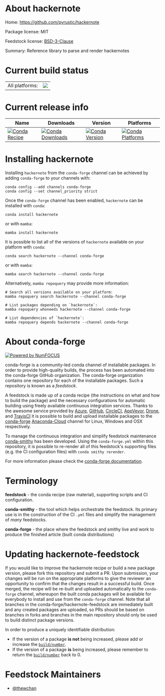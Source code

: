 About hackernote
================

Home: https://github.com/pyrustic/hackernote

Package license: MIT

Feedstock license: [BSD-3-Clause](https://github.com/conda-forge/hackernote-feedstock/blob/main/LICENSE.txt)

Summary: Reference library to parse and render hackernotes

Current build status
====================


<table><tr><td>All platforms:</td>
    <td>
      <a href="https://dev.azure.com/conda-forge/feedstock-builds/_build/latest?definitionId=16525&branchName=main">
        <img src="https://dev.azure.com/conda-forge/feedstock-builds/_apis/build/status/hackernote-feedstock?branchName=main">
      </a>
    </td>
  </tr>
</table>

Current release info
====================

| Name | Downloads | Version | Platforms |
| --- | --- | --- | --- |
| [![Conda Recipe](https://img.shields.io/badge/recipe-hackernote-green.svg)](https://anaconda.org/conda-forge/hackernote) | [![Conda Downloads](https://img.shields.io/conda/dn/conda-forge/hackernote.svg)](https://anaconda.org/conda-forge/hackernote) | [![Conda Version](https://img.shields.io/conda/vn/conda-forge/hackernote.svg)](https://anaconda.org/conda-forge/hackernote) | [![Conda Platforms](https://img.shields.io/conda/pn/conda-forge/hackernote.svg)](https://anaconda.org/conda-forge/hackernote) |

Installing hackernote
=====================

Installing `hackernote` from the `conda-forge` channel can be achieved by adding `conda-forge` to your channels with:

```
conda config --add channels conda-forge
conda config --set channel_priority strict
```

Once the `conda-forge` channel has been enabled, `hackernote` can be installed with `conda`:

```
conda install hackernote
```

or with `mamba`:

```
mamba install hackernote
```

It is possible to list all of the versions of `hackernote` available on your platform with `conda`:

```
conda search hackernote --channel conda-forge
```

or with `mamba`:

```
mamba search hackernote --channel conda-forge
```

Alternatively, `mamba repoquery` may provide more information:

```
# Search all versions available on your platform:
mamba repoquery search hackernote --channel conda-forge

# List packages depending on `hackernote`:
mamba repoquery whoneeds hackernote --channel conda-forge

# List dependencies of `hackernote`:
mamba repoquery depends hackernote --channel conda-forge
```


About conda-forge
=================

[![Powered by
NumFOCUS](https://img.shields.io/badge/powered%20by-NumFOCUS-orange.svg?style=flat&colorA=E1523D&colorB=007D8A)](https://numfocus.org)

conda-forge is a community-led conda channel of installable packages.
In order to provide high-quality builds, the process has been automated into the
conda-forge GitHub organization. The conda-forge organization contains one repository
for each of the installable packages. Such a repository is known as a *feedstock*.

A feedstock is made up of a conda recipe (the instructions on what and how to build
the package) and the necessary configurations for automatic building using freely
available continuous integration services. Thanks to the awesome service provided by
[Azure](https://azure.microsoft.com/en-us/services/devops/), [GitHub](https://github.com/),
[CircleCI](https://circleci.com/), [AppVeyor](https://www.appveyor.com/),
[Drone](https://cloud.drone.io/welcome), and [TravisCI](https://travis-ci.com/)
it is possible to build and upload installable packages to the
[conda-forge](https://anaconda.org/conda-forge) [Anaconda-Cloud](https://anaconda.org/)
channel for Linux, Windows and OSX respectively.

To manage the continuous integration and simplify feedstock maintenance
[conda-smithy](https://github.com/conda-forge/conda-smithy) has been developed.
Using the ``conda-forge.yml`` within this repository, it is possible to re-render all of
this feedstock's supporting files (e.g. the CI configuration files) with ``conda smithy rerender``.

For more information please check the [conda-forge documentation](https://conda-forge.org/docs/).

Terminology
===========

**feedstock** - the conda recipe (raw material), supporting scripts and CI configuration.

**conda-smithy** - the tool which helps orchestrate the feedstock.
                   Its primary use is in the construction of the CI ``.yml`` files
                   and simplify the management of *many* feedstocks.

**conda-forge** - the place where the feedstock and smithy live and work to
                  produce the finished article (built conda distributions)


Updating hackernote-feedstock
=============================

If you would like to improve the hackernote recipe or build a new
package version, please fork this repository and submit a PR. Upon submission,
your changes will be run on the appropriate platforms to give the reviewer an
opportunity to confirm that the changes result in a successful build. Once
merged, the recipe will be re-built and uploaded automatically to the
`conda-forge` channel, whereupon the built conda packages will be available for
everybody to install and use from the `conda-forge` channel.
Note that all branches in the conda-forge/hackernote-feedstock are
immediately built and any created packages are uploaded, so PRs should be based
on branches in forks and branches in the main repository should only be used to
build distinct package versions.

In order to produce a uniquely identifiable distribution:
 * If the version of a package **is not** being increased, please add or increase
   the [``build/number``](https://docs.conda.io/projects/conda-build/en/latest/resources/define-metadata.html#build-number-and-string).
 * If the version of a package **is** being increased, please remember to return
   the [``build/number``](https://docs.conda.io/projects/conda-build/en/latest/resources/define-metadata.html#build-number-and-string)
   back to 0.

Feedstock Maintainers
=====================

* [@thewchan](https://github.com/thewchan/)

